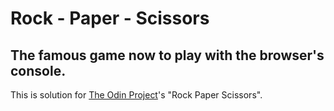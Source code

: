 # Rock - Paper - Scissors
## The famous game now to play with the browser's console.

This is solution for <a href="https://www.theodinproject.com/courses/web-development-101/lessons/rock-paper-scissors">The Odin Project</a>'s "Rock Paper Scissors".
